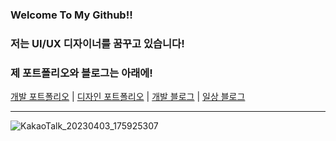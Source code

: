 ### Welcome To My Github!!

### 저는 UI/UX 디자이너를 꿈꾸고 있습니다!

### 제 포트폴리오와 블로그는 아래에!
[개발 포트폴리오](https://www.notion.so/Kangwon-Park-52c4be5e07cf4bccbbd06ed5e50b84fd) | 
[디자인 포트폴리오](https://www.notion.so/6cb6ca91de9f4a25a81a92c21c44319b?showMoveTo=true) | 
[개발 블로그](https://kangwonpark27.tistory.com/) | 
[일상 블로그](https://blog.naver.com/uppersidedreaming)
___
![KakaoTalk_20230403_175925307](https://user-images.githubusercontent.com/97615164/229462524-bcec9441-8f0f-4216-863e-3f7614b4d811.jpg)


<!--
**akns27/akns27** is a ✨ _special_ ✨ repository because its `README.md` (this file) appears on your GitHub profile.

Here are some ideas to get you started:

- 🔭 I’m currently working on ...
- 🌱 I’m currently learning ...
- 👯 I’m looking to collaborate on ...
- 🤔 I’m looking for help with ...
- 💬 Ask me about ...
- 📫 How to reach me: ...
- 😄 Pronouns: ...
- ⚡ Fun fact: ...
-->




